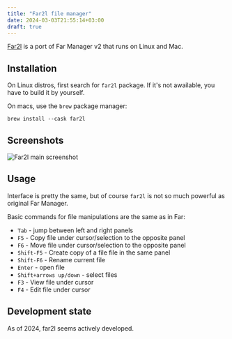 ```yaml
---
title: "Far2l file manager"
date: 2024-03-03T21:55:14+03:00
draft: true
---
```


[Far2l](https://github.com/elfmz/far2l) is a port of Far Manager v2
that runs on Linux and Mac.

<!--more-->

## Installation

On Linux distros, first search for `far2l` package. If it's not
awailable, you have to build it by yourself.

On macs, use the `brew` package manager:

```
brew install --cask far2l
```

## Screenshots

![Far2l main screenshot](/fm/far2l.png)

## Usage

Interface is pretty the same, but of course `far2l` is not so
much powerful as original Far Manager.

Basic commands for file manipulations are the same as in Far:

- `Tab` - jump between left and right panels
- `F5` - Copy file under cursor/selection to the opposite panel
- `F6` - Move file under cursor/selection to the opposite panel
- `Shift-F5` - Create copy of a file file in the same panel
- `Shift-F6` - Rename current file
- `Enter` - open file
- `Shift+arrows up/down` - select files
- `F3` - View file under cursor
- `F4` - Edit file under cursor

## Development state

As of 2024, far2l seems actively developed.
